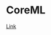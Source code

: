 # CoreML
 [Link](https://colab.research.google.com/drive/1EGHQX4Dk6WdVlhBkEd9K4W31fZm-bxjg?usp=sharing)

